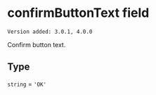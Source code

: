 # confirmButtonText field

`Version added: 3.0.1, 4.0.0`

Confirm button text.

## Type

`string` = `'OK'`
